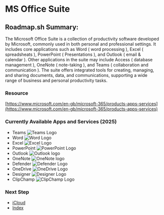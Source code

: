 # MS Office Suite

## Roadmap.sh Summary:
The Microsoft Office Suite is a collection of productivity software developed by Microsoft, commonly used in both personal and professional settings. It includes core applications such as Word ( word processing ), Excel ( spreadsheats ), PowerPoint ( Presentations ), and Outlook ( email & calendar ). Other applications in the suite may include Access ( database management ), OneNote ( note-taking ), and Teams ( collaboration and communication ). The suite offers integrated tools for creating, managing, and sharing documents, data, and communications, supporting a wide range of business and personal productivity tasks.

### Resource
[https://www.microsoft.com/en-gb/microsoft-365/products-apps-services](https://www.microsoft.com/en-gb/microsoft-365/products-apps-services)

### Currently Available Apps and Services (2025)
  - Teams ![Teams Logo](images/teams.avif)
  - Word ![Word Logo](images/word.avif)
  - Excel ![Excel Logo](images/excel.avif)
  - PowerPoint ![PowerPoint Logo](images/powerpoint.avif)
  - Outlook ![Outlook logo](images/outlook.avif)
  - OneNote ![OneNote logo](images/onenote.avif)
  - Defender ![Defender Logo](images/defender.avif)
  - OneDrive ![OneDrive Logo](images/onedrive.avif)
  - Designer ![Designer Logo](images/designer.avif)
  - ClipChamp ![ClipChamp Logo](images/clipchamp.avif)
### Next Step
- [iCloud](https://github.com/Sisu-Sus/CyberSec-RoadMap/blob/main/Fundamental_IT_Skills/Understanding_Basics_of_Popular_Suites/iCloud.md)
- [Index](https://github.com/Sisu-Sus/CyberSec-RoadMap/blob/main/index.md)
